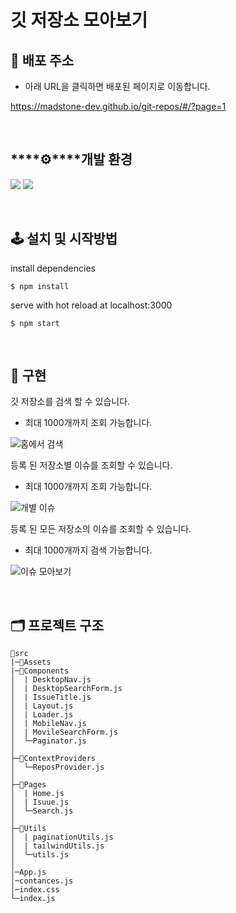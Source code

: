 # 깃 저장소 모아보기

## 🔗 배포 주소

- 아래 URL을 클릭하면 배포된 페이지로 이동합니다.

https://madstone-dev.github.io/git-repos/#/?page=1

<br>

## \***\*⚙\*\***개발 환경

<img src="https://img.shields.io/badge/react-61DAFB?style=for-the-badge&logo=react&logoColor=black"> <img src="https://img.shields.io/badge/javascript-F7DF1E?style=for-the-badge&logo=javascript&logoColor=black">

<br>

## 🕹 설치 및 시작방법

install dependencies

```
$ npm install
```

serve with hot reload at localhost:3000

```
$ npm start
```

<br>

## 📝 구현

깃 저장소를 검색 할 수 있습니다.

- 최대 1000개까지 조회 가능합니다.

![홈에서 검색](https://user-images.githubusercontent.com/50011531/162585238-851f713a-4f1a-4961-8327-8001824eeb6c.gif)

등록 된 저장소별 이슈를 조회할 수 있습니다.

- 최대 1000개까지 조회 가능합니다.

![개별 이슈](https://user-images.githubusercontent.com/50011531/162585248-d3668e04-4852-4725-a91a-d5e8d283debf.gif)


등록 된 모든 저장소의 이슈를 조회할 수 있습니다.

- 최대 1000개까지 검색 가능합니다.

![이슈 모아보기](https://user-images.githubusercontent.com/50011531/162585273-ce3c571c-3a20-4a05-a080-a6cca67af26d.gif)

<br>

## 🗂 프로젝트 구조

```
📁src
|─📁Assets
|─📁Components
│  | DesktopNav.js
│  | DesktopSearchForm.js
│  | IssueTitle.js
│  | Layout.js
│  | Loader.js
│  | MobileNav.js
│  | MovileSearchForm.js
│  └─Paginator.js
│
├─📁ContextProviders
│  └─ReposProvider.js
│
├─📁Pages
│  | Home.js
│  | Isuue.js
│  └─Search.js
│
├─📁Utils
│  | paginationUtils.js
│  | tailwindUtils.js
│  └─utils.js
│
│─App.js
│─contances.js
│─index.css
└─index.js
```
